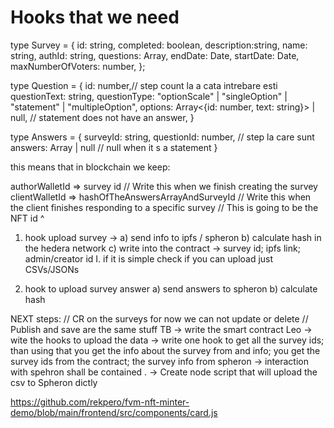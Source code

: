 # Hooks that we need 

type Survey = {
 id: string,
 completed: boolean,
 description:string,
 name: string,
 authId: string,
 questions: Array<Question>,
 endDate: Date,
 startDate: Date,
 maxNumberOfVoters: number,
};

type Question = {
  id: number,// step count la a cata intrebare esti
  questionText: string,
  questionType: "optionScale" | "singleOption" | "statement" | "multipleOption", 
  options: Array<{id: number, text: string}> | null, // statement does not have an answer,
}


type Answers = {
  surveyId: string,
  questionId: number, // step la care sunt
  answers: Array<number> | null // null when it s a statement
}


this means that in blockchain we keep:

authorWalletId => survey id // Write this when we finish creating the survey
clientWalletId =>  hashOfTheAnswersArrayAndSurveyId // Write this when the client finishes responding to a specific survey
       // This is going to be the NFT id ^


1. hook upload survey -> 
    a) send info to ipfs / spheron
    b) calculate hash in the hedera network
    c) write into the contract -> survey id; ipfs link; admin/creator id
         I. if it is simple check if you can upload just CSVs/JSONs

2. hook to upload survey answer
   a) send answers to spheron
   b) calculate hash




NEXT steps: 
// CR on the surveys for now we can not update or delete
// Publish and save are the same stuff
TB  -> write the smart contract
Leo -> wite the hooks to upload the data 
    -> write one hook to get all the survey ids; than using that you get the info about the survey from and info; you get the survey ids from the contract; the survey info from spheron
    -> interaction with spehron shall be contained
 .  -> Create node script that will upload the csv to Spheron dictly




https://github.com/rekpero/fvm-nft-minter-demo/blob/main/frontend/src/components/card.js

